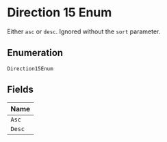 
# Direction 15 Enum

Either `asc` or `desc`. Ignored without the `sort` parameter.

## Enumeration

`Direction15Enum`

## Fields

| Name |
|  --- |
| `Asc` |
| `Desc` |

